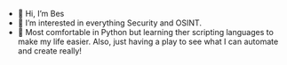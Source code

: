 - 👋 Hi, I’m Bes
- 👀 I’m interested in everything Security and OSINT.
- 🌱 Most comfortable in Python but learning ther scripting languages to make my life easier. 
Also, just having a play to see what I can automate and create really! 

<!---
BesEA/BesEA is a ✨ special ✨ repository because its `README.md` (this file) appears on your GitHub profile.
You can click the Preview link to take a look at your changes.
--->
